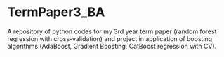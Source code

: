 # TermPaper3_BA
A repository of python codes for my 3rd year term paper (random forest regression with cross-validation) and project in application of boosting algorithms (AdaBoost, Gradient Boosting, CatBoost regression with CV).
